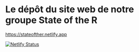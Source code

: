 # Le dépôt du site web de notre groupe State of the R

https://stateofther.netlify.app

[![Netlify Status](https://api.netlify.com/api/v1/badges/72cec766-75ad-441d-979d-93283f8ed87f/deploy-status)](https://app.netlify.com/sites/stateofther/deploys)
